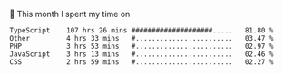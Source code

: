 📅 This month I spent my time on

<!--START_SECTION:waka-->

```text
TypeScript    107 hrs 26 mins ####################.....   81.80 %
Other         4 hrs 33 mins   #........................   03.47 %
PHP           3 hrs 53 mins   #........................   02.97 %
JavaScript    3 hrs 13 mins   #........................   02.46 %
CSS           2 hrs 59 mins   #........................   02.27 %
```

<!--END_SECTION:waka-->
